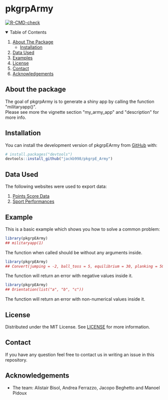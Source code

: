# pkgrpArmy

<!-- badges: start -->
[![R-CMD-check](https://github.com/jackb998/pkgrpE_Army/actions/workflows/R-CMD-check.yaml/badge.svg)](https://github.com/jackb998/pkgrpE_Army/actions/workflows/R-CMD-check.yaml)
<!-- badges: end -->

<!-- TABLE OF CONTENTS -->
<details open="open">
  <summary>Table of Contents</summary>
  <ol>
    <li>
      <a href="#about-the-package">About The Package</a>
      <ul>
        <li><a href="#installation">Installation</a></li>
      </ul>
    </li>
    <li>
      <a href="#data-used">Data Used</a>
    <li><a href="#examples ">Examples </a></li>
    <li><a href="#license">License</a></li>
    <li><a href="#contact">Contact</a></li>
    <li><a href="#acknowledgements">Acknowledgements</a></li>
  </ol>
</details>

<!-- ABOUT THE PACKAGE -->   

## About the package   

The goal of pkgrpArmy is to generate a shiny app by calling the function "militaryapp()".   
Please see more the vignette section "my_army_app" and "description" for more info.

## Installation

You can install the development version of pkgrpEArmy from [GitHub](https://github.com/) with:

``` r
# install.packages("devtools")
devtools::install_github("jackb998/pkgrpE_Army")
```

<!-- DATA USED -->
## Data Used

The following websites were used to export data:    
1. [Points Score Data](https://www.baspo.admin.ch/content/baspo-internet/fr/sportfoerderung/breitensport/fitnesstest-armee-fta-rekrutierung/_jcr_content/contentPar/accordion/accordionItems/268_1649923349772/accordionPar/downloadlist_copy_92/downloadItems/74_1632920294073.download/f_Poster_FTA_Rekrutierung_2021_Tabelle_screen.pdf)   
2. [Sport Performances](https://www.miljobs.ch/fr/funtkionen-von-a-bis-z)

<!-- EXAMPLES -->   

## Example

This is a basic example which shows you how to solve a common problem:

``` r
library(pkgrpEArmy)
## militaryapp(1)
```
The function when called should be without any arguments inside.    

``` r
library(pkgrpEArmy)
## Convert(jumping = -2, ball_toss = 5, equilibrium = 30, planking = 50, running = 300)
```
The function will return an error with negative values inside it.     

``` r
library(pkgrpEArmy)
## Orientation(list("a", "b", "c"))
```
The function will return an error with non-numerical values inside it. 

<!-- LICENSE -->
## License

Distributed under the MIT License. See [LICENSE](LICENSE.md/) for more information.

<!-- CONTACT -->
## Contact
                                   
If you have any question feel free to contact us in writing an issue in this repository. 

<!-- ACKNOWLEDGEMENTS -->
## Acknowledgements
*  The team: Alistair Bisol, Andrea Ferrazzo, Jacopo Beghetto and Manoel Pidoux 
